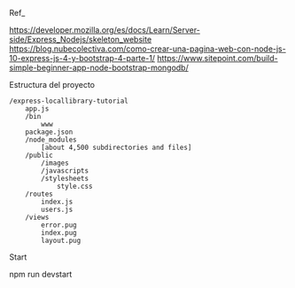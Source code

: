 Ref_

https://developer.mozilla.org/es/docs/Learn/Server-side/Express_Nodejs/skeleton_website
https://blog.nubecolectiva.com/como-crear-una-pagina-web-con-node-js-10-express-js-4-y-bootstrap-4-parte-1/
https://www.sitepoint.com/build-simple-beginner-app-node-bootstrap-mongodb/

Estructura del proyecto

    /express-locallibrary-tutorial
        app.js
        /bin
            www
        package.json
        /node_modules
            [about 4,500 subdirectories and files]
        /public
            /images
            /javascripts
            /stylesheets
                style.css
        /routes
            index.js
            users.js
        /views
            error.pug
            index.pug
            layout.pug

Start

npm run devstart